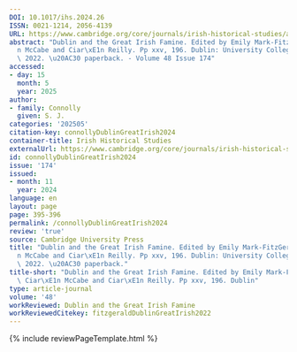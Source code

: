 ```yaml
---
DOI: 10.1017/ihs.2024.26
ISSN: 0021-1214, 2056-4139
URL: https://www.cambridge.org/core/journals/irish-historical-studies/article/dublin-and-the-great-irish-famine-edited-by-emily-markfitzgerald-ciaran-mccabe-and-ciaran-reilly-pp-xxv-196-dublin-university-college-dublin-press-2022-30-paperback/5CE8E30B8331543137D0CFE9BC641888?utm_source=SFMC&utm_medium=email&utm_content=Article&utm_campaign=New%20Cambridge%20Alert%20-%20Issues&WT.mc_id=New%20Cambridge%20Alert%20-%20Issues
abstract: "Dublin and the Great Irish Famine. Edited by Emily Mark-FitzGerald, Ciar\xE1\
  n McCabe and Ciar\xE1n Reilly. Pp xxv, 196. Dublin: University College Dublin Press.\
  \ 2022. \u20AC30 paperback. - Volume 48 Issue 174"
accessed:
- day: 15
  month: 5
  year: 2025
author:
- family: Connolly
  given: S. J.
categories: '202505'
citation-key: connollyDublinGreatIrish2024
container-title: Irish Historical Studies
externalUrl: https://www.cambridge.org/core/journals/irish-historical-studies/article/dublin-and-the-great-irish-famine-edited-by-emily-markfitzgerald-ciaran-mccabe-and-ciaran-reilly-pp-xxv-196-dublin-university-college-dublin-press-2022-30-paperback/5CE8E30B8331543137D0CFE9BC641888?utm_source=SFMC&utm_medium=email&utm_content=Article&utm_campaign=New%20Cambridge%20Alert%20-%20Issues&WT.mc_id=New%20Cambridge%20Alert%20-%20Issues
id: connollyDublinGreatIrish2024
issue: '174'
issued:
- month: 11
  year: 2024
language: en
layout: page
page: 395-396
permalink: /connollyDublinGreatIrish2024
review: 'true'
source: Cambridge University Press
title: "Dublin and the Great Irish Famine. Edited by Emily Mark-FitzGerald, Ciar\xE1\
  n McCabe and Ciar\xE1n Reilly. Pp xxv, 196. Dublin: University College Dublin Press.\
  \ 2022. \u20AC30 paperback."
title-short: "Dublin and the Great Irish Famine. Edited by Emily Mark-FitzGerald,\
  \ Ciar\xE1n McCabe and Ciar\xE1n Reilly. Pp xxv, 196. Dublin"
type: article-journal
volume: '48'
workReviewed: Dublin and the Great Irish Famine
workReviewedCitekey: fitzgeraldDublinGreatIrish2022
---
```

{% include reviewPageTemplate.html %}